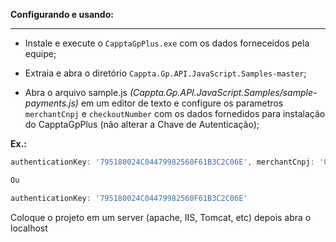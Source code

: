 **Configurando e usando:**

------------------------------------------------------------

- Instale e execute o `CapptaGpPlus.exe` com os dados forneceidos pela equipe;

- Extraia e abra o diretório `Cappta.Gp.API.JavaScript.Samples-master`;

- Abra o arquivo sample.js _(Cappta.Gp.API.JavaScript.Samples/sample-payments.js)_ em um editor de texto e configure os parametros `merchantCnpj` e `checkoutNumber` com os dados fornedidos para instalação do CapptaGpPlus (não alterar a Chave de Autenticação); 

**Ex.:** 

``` javascript
authenticationKey: '795180024C04479982560F61B3C2C06E', merchantCnpj: '00000000000000', checkoutNumber: 14

Ou 

authenticationKey: '795180024C04479982560F61B3C2C06E'

```
Coloque o projeto em um server (apache, IIS, Tomcat, etc) depois abra o localhost


	